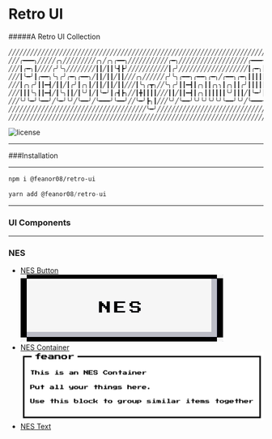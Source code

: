 # Retro UI
#####A Retro UI Collection
```
╱╱╱╱╱╱╱╱╱╱╱╱╱╱╱╱╱╱╱╱╱╱╱╱╱╱╱╱╱╱╱╱╱╱╱╱╱╱╱╱╱╱╱╱╱╱╱╱╱╱╱╱╱╱╱╱╱╱╱╱╱╱╱╱╱╱╱╱╱╱╱╱╱╱╱╱╱╱╱
╱╱╱╭━━━╮╱╱╱╱╱╭╮╱╱╱╱╱╱╱╱╱╭╮╱╭╮╭━━╮╱╱╱╱╱╱╱╱╱╱╱╭━╮╱╱╱╱╱╱╱╱╱╱╱╱╱╱╱╱╱╱╱╭━━━╮╭━━━╮╱╱╱
╱╱╱┃╭━╮┃╱╱╱╱╭╯╰╮╱╱╱╱╱╱╱╱┃┃╱┃┃╰┫┣╯╱╱╱╱╱╱╱╱╱╱╱┃╭╯╱╱╱╱╱╱╱╱╱╱╱╱╱╱╱╱╱╱╱┃╭━╮┃┃╭━╮┃╱╱╱
╱╱╱┃╰━╯┃╭━━╮╰╮╭╯╭━╮╭━━╮╱┃┃╱┃┃╱┃┃╱╱╱╭╮╱╱╱╱╱╱╭╯╰╮╭━━╮╭━━╮╭━╮╱╭━━╮╭━╮┃┃┃┃┃┃╰━╯┃╱╱╱
╱╱╱┃╭╮╭╯┃┃━┫╱┃┃╱┃╭╯┃╭╮┃╱┃┃╱┃┃╱┃┃╱╱╱┃╰╮╭┳╮╱╱╰╮╭╯┃┃━┫┃╭╮┃┃╭╮╮┃╭╮┃┃╭╯┃┃┃┃┃┃╭━╮┃╱╱╱
╱╱╱┃┃┃╰╮┃┃━┫╱┃╰╮┃┃╱┃╰╯┃╱┃╰━╯┃╭┫┣╮╱╱┃╋┃┃┃┃╱╱╱┃┃╱┃┃━┫┃╭╮┃┃┃┃┃┃╰╯┃┃┃╱┃╰━╯┃┃╰━╯┃╱╱╱
╱╱╱╰╯╰━╯╰━━╯╱╰━╯╰╯╱╰━━╯╱╰━━━╯╰━━╯╱╱╰━╯┣╮┃╱╱╱╰╯╱╰━━╯╰╯╰╯╰╯╰╯╰━━╯╰╯╱╰━━━╯╰━━━╯╱╱╱
╱╱╱╱╱╱╱╱╱╱╱╱╱╱╱╱╱╱╱╱╱╱╱╱╱╱╱╱╱╱╱╱╱╱╱╱╱╱╰━╯╱╱╱╱╱╱╱╱╱╱╱╱╱╱╱╱╱╱╱╱╱╱╱╱╱╱╱╱╱╱╱╱╱╱╱╱╱╱
╱╱╱╱╱╱╱╱╱╱╱╱╱╱╱╱╱╱╱╱╱╱╱╱╱╱╱╱╱╱╱╱╱╱╱╱╱╱╱╱╱╱╱╱╱╱╱╱╱╱╱╱╱╱╱╱╱╱╱╱╱╱╱╱╱╱╱╱╱╱╱╱╱╱╱╱╱╱╱

```
 ![license](https://img.shields.io/badge/license-MIT-green.svg)

****
###Installation
****

```npm
npm i @feanor08/retro-ui
```

```js
yarn add @feanor08/retro-ui
```
****
### UI Components
****
 ### **NES**
   + [NES Button](https://github.com/feanor08/retro-ui/blob/master/demo/docs/NESButton.md)   
     ![NESButton](./demo/images/nes-normal.gif)
   + [NES Container](https://github.com/feanor08/retro-ui/blob/master/demo/docs/NESContainer.md)
     ![NESContainer](./demo/images/nes-container-normal.png)
   + [NES Text](https://github.com/feanor08/retro-ui/blob/master/demo/docs/NESText.md)







